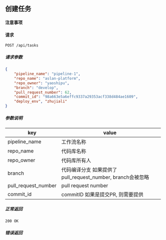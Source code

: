 ## 创建任务

#### 注意事项

#### 请求

```
POST /api/tasks
```

##### 请求参数

```json
{
    "pipeline_name": "pipeline-1",
    "repo_name": "aslan-platform",
    "repo_owner": "yaoshipu",
    "branch": "develop",
    "pull_request_number": 62,
    "commit_id": "98a663e5a6effc9337a29353acf338d484ae1609",
    "deploy_env", "zhujiali"
}
```

##### 参数说明

|key|value|
|---|---|
|pipeline_name|工作流名称|
|repo_name|代码库名称|
|repo_owner|代码库所有人|
|branch|代码编译分支 如果提供了pull_request_number, branch会被忽略|
|pull_request_number|pull request number|
|commit_id|commitID 如果是提交PR, 则需要提供|

##### 正常返回

```
200 OK
```

##### 错误返回
